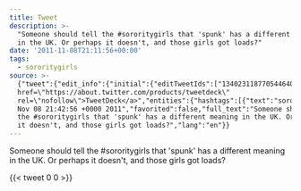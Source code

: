 ```yaml
---
title: Tweet
description: >-
  "Someone should tell the #sororitygirls that 'spunk' has a different meaning
  in the UK. Or perhaps it doesn't, and those girls got loads?"
date: '2011-11-08T21:11:56+00:00'
tags:
  - sororitygirls
source: >-
  {"tweet":{"edit_info":{"initial":{"editTweetIds":["134023118770544640"],"editableUntil":"2011-11-08T22:42:56.201Z","editsRemaining":"5","isEditEligible":true}},"retweeted":false,"source":"<a
  href=\"https://about.twitter.com/products/tweetdeck\"
  rel=\"nofollow\">TweetDeck</a>","entities":{"hashtags":[{"text":"sororitygirls","indices":["24","38"]}],"symbols":[],"user_mentions":[],"urls":[]},"display_text_range":["0","136"],"favorite_count":"0","id_str":"134023118770544640","truncated":false,"retweet_count":"0","id":"134023118770544640","created_at":"Tue
  Nov 08 21:42:56 +0000 2011","favorited":false,"full_text":"Someone should tell
  the #sororitygirls that 'spunk' has a different meaning in the UK. Or perhaps
  it doesn't, and those girls got loads?","lang":"en"}}
---
```

Someone should tell the #sororitygirls that 'spunk' has a different meaning in the UK. Or perhaps it doesn't, and those girls got loads?
    
{{< tweet 0 0 >}}
    
